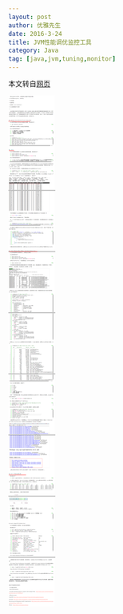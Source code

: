 ```yaml
---
layout: post
author: 优雅先生
date: 2016-3-24
title: JVM性能调优监控工具
category: Java
tag: [java,jvm,tuning,monitor]
---
```


本文转自[网页](http://my.oschina.net/feichexia/blog/196575)

<!-- more -->

![JVM monitor](/public/img/java/jvm_monitor.png)
